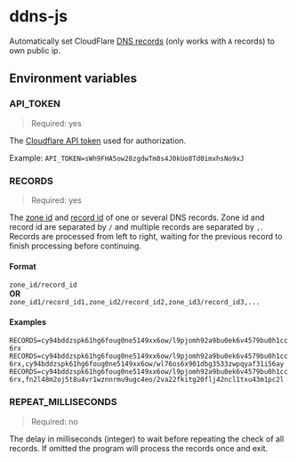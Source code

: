 # ddns-js

Automatically set CloudFlare [DNS records](https://www.cloudflare.com/en-gb/learning/dns/dns-records/dns-a-record/) (only works with `A` records) to own public ip.

## Environment variables

### API_TOKEN

> Required: yes

The [Cloudflare API token](https://developers.cloudflare.com/fundamentals/api/get-started/create-token/) used for authorization.

Example: `API_TOKEN=sWh9FHA5ow28zgdwTm8s4J0kUo8Td0imxhsNo9xJ`

### RECORDS

> Required: yes

The [zone id](https://developers.cloudflare.com/api/operations/zones-get) and [record id](https://developers.cloudflare.com/api/operations/dns-records-for-a-zone-list-dns-records) of one or several DNS records. Zone id and record id are separated by `/` and multiple records are separated by `,`. Records are processed from left to right, waiting for the previous record to finish processing before continuing.

#### Format

`zone_id/record_id`  
**OR**  
`zone_id1/record_id1,zone_id2/record_id2,zone_id3/record_id3,...`

#### Examples

`RECORDS=cy94bddzspk61hg6foug0ne5149xx6ow/l9pjomh92a9bu0ek6v4579bu0h1cc6rx`  
`RECORDS=cy94bddzspk61hg6foug0ne5149xx6ow/l9pjomh92a9bu0ek6v4579bu0h1cc6rx,cy94bddzspk61hg6foug0ne5149xx6ow/wl76os6x901dbg3533zwpqyaf31i56ay`  
`RECORDS=cy94bddzspk61hg6foug0ne5149xx6ow/l9pjomh92a9bu0ek6v4579bu0h1cc6rx,fn2l48m2oj5t8u4vr1wznnrmu9ugc4eo/2va22fkitg20flj42ncl1txu43m1pc2l`  

### REPEAT_MILLISECONDS

> Required: no

The delay in milliseconds (integer) to wait before repeating the check of all records. If omitted the program will process the records once and exit.
